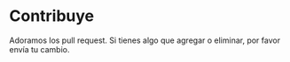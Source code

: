 # Contribuye

Adoramos los pull request. Si tienes algo que agregar o eliminar, por favor envía
tu cambio.